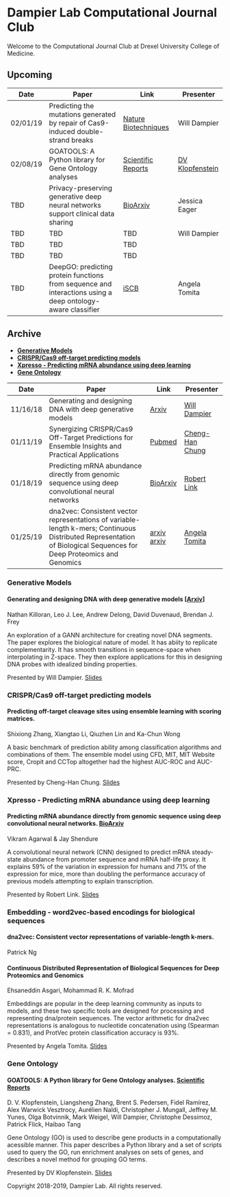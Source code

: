 # Dampier Lab Computational Journal Club

Welcome to the Computational Journal Club at Drexel University College of Medicine.

## Upcoming

| Date | Paper | Link | Presenter |
|------|-------|------|-------|
|02/01/19| Predicting the mutations generated by repair of Cas9-induced double-strand breaks |[Nature Biotechniques](https://www.ncbi.nlm.nih.gov/pubmed/?term=30480667)| Will Dampier | 
|02/08/19|GOATOOLS: A Python library for Gene Ontology analyses|[Scientific Reports](https://www.nature.com/articles/s41598-018-28948-z.pdf)| [DV Klopfenstein](slidedecks/2019-02-08-GOEA/Klopfenstein-2018.ipynb) | 
| TBD | Privacy-preserving generative deep neural networks support clinical data sharing | [BioArxiv](https://www.biorxiv.org/content/early/2017/11/15/159756) | Jessica Eager | 
| TBD | TBD | TBD | Will Dampier | 
| TBD | TBD | TBD |  |
| TBD | TBD | TBD |  |
| TBD | DeepGO: predicting protein functions from sequence and interactions using a deep ontology-aware classifier | [iSCB](https://academic.oup.com/bioinformatics/article/34/4/660/4265461) | Angela Tomita |


## Archive

* [**Generative Models**](#generative-models)
* [**CRISPR/Cas9 off-target predicting models**](#crisprcas9-off-target-predicting-models)
* [**Xpresso - Predicting mRNA abundance using deep learning**](#xpresso---predicting-mrna-abundance-using-deep-learning)
* [**Gene Ontology**](#gene-ontology)

| Date | Paper | Link | Presenter |
|------|-------|------|-------|
|11/16/18| Generating and designing DNA with deep generative models | [Arxiv](https://arxiv.org/abs/1712.06148) | [Will Dampier](slidedecks/2018-11-16-generative-dna/Killoran-2017.ipynb) | 
|01/11/19| Synergizing CRISPR/Cas9 Off-Target Predictions for Ensemble Insights and Practical Applications | [Pubmed](https://www.ncbi.nlm.nih.gov/pubmed/30169558) | [Cheng-Han Chung](slidedecks/2019-01-11-crispr-ensemble/Zhang-2018June.ipynb) |
| 01/18/19| Predicting mRNA abundance directly from genomic sequence using deep convolutional neural networks | [BioArxiv](https://www.biorxiv.org/content/biorxiv/early/2018/10/12/416685.full.pdf) |  [Robert Link](slidedecks/2019-01-18-Xpresso/2019_01_18_Xpresso.ipynb) | 
| 01/25/19 | dna2vec: Consistent vector representations of variable-length k-mers; Continuous Distributed Representation of Biological Sequences for Deep Proteomics and Genomics | [arxiv](https://arxiv.org/pdf/1701.06279.pdf) [arxiv](https://arxiv.org/ftp/arxiv/papers/1503/1503.05140.pdf) | [Angela Tomita](slidedecks/2019-01-25-sequence-embedding/embedding.ipynb) |




### Generative Models

#### Generating and designing DNA with deep generative models [[Arxiv](https://arxiv.org/abs/1712.06148)]
Nathan Killoran, Leo J. Lee, Andrew Delong, David Duvenaud, Brendan J. Frey 

An exploration of a GANN architecture for creating novel DNA segments. The paper explores the biological nature of model. It has abiity to replicate complementarity. It has smooth transitions in sequence-space when interpolating in Z-space. They then explore applications for this in designing DNA probes with idealized binding properties.

Presented by Will Dampier. [Slides](slidedecks/2018-11-16-generative-dna/Killoran-2017.ipynb)

### CRISPR/Cas9 off-target predicting models

#### Predicting off-target cleavage sites using ensemble learning with scoring matrices.
Shixiong Zhang, Xiangtao Li, Qiuzhen Lin and Ka-Chun Wong

A basic benchmark of prediction ability among classification algorithms and combinations of them. The ensemble model using CFD, MIT, MIT Website score, Cropit and CCTop altogether had the highest AUC-ROC and AUC-PRC. 

Presented by Cheng-Han Chung. [Slides](slidedecks/2019-01-11-crispr-ensemble/Zhang-2018June.ipynb)

### Xpresso - Predicting mRNA abundance using deep learning

#### Predicting mRNA abundance directly from genomic sequence using deep convolutional neural networks. [BioArxiv](https://www.biorxiv.org/content/biorxiv/early/2018/10/12/416685.full.pdf)
Vikram Agarwal & Jay Shendure

A convolutional neural network (CNN) designed to predict mRNA steady-state abundance from promoter sequence and mRNA half-life proxy. It explains 59% of the variation in expression for humans and 71% of the expression for mice, more than doubling the performance accuracy of previous models attempting to explain transcription. 

Presented by Robert Link. [Slides](slidedecks/2019-01-18-Xpresso/2019_01_18_Xpresso.ipynb)

### Embedding - word2vec-based encodings for biological sequences

#### dna2vec: Consistent vector representations of variable-length k-mers.
Patrick Ng

#### Continuous Distributed Representation of Biological Sequences for Deep Proteomics and Genomics
Ehsaneddin Asgari, Mohammad R. K. Mofrad

Embeddings are popular in the deep learning community as inputs to models, and these two specific tools are designed for processing and representing dna/protein sequences. The vector arithmetic for dna2vec representations is analogous to nucleotide concatenation using (Spearman = 0.831), and ProtVec protein classification accuracy is 93%.

Presented by Angela Tomita. [Slides](slidedecks/2019-01-25-sequence-embedding/embedding.ipynb)

### Gene Ontology

#### GOATOOLS: A Python library for Gene Ontology analyses. [Scientific Reports](https://www.nature.com/articles/s41598-018-28948-z.pdf)
D. V. Klopfenstein, Liangsheng Zhang, Brent S. Pedersen, Fidel Ramírez, Alex Warwick Vesztrocy, Aurélien Naldi, Christopher J. Mungall, Jeffrey M. Yunes, Olga Botvinnik, Mark Weigel, Will Dampier, Christophe Dessimoz, Patrick Flick, Haibao Tang

Gene Ontology (GO) is used to describe gene products in a computationally acessible manner. This paper describes a Python library and a set of scripts used to query the GO, run enrichment analyses on sets of genes, and describes a novel method for grouping GO terms.

Presented by DV Klopfenstein. [Slides](slidedecks/2019-02-08-GOEA/Klopfenstein-2018.ipynb)

Copyright 2018-2019, Dampier Lab. All rights reserved.
